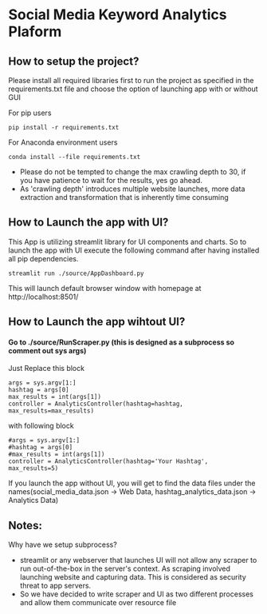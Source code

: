 <h1>Social Media Keyword Analytics Plaform</h1>

## How to setup the project?
Please install all required libraries first to run the project as specified in the requirements.txt file
and choose the option of launching app with or without GUI 

For pip users
```
pip install -r requirements.txt

```
For Anaconda environment users 

```
conda install --file requirements.txt

```

- Please do not be tempted to change the max crawling depth to 30, if you have patience to wait for the results, yes go ahead.
- As 'crawling depth' introduces multiple website launches, more data extraction and transformation that is inherently time consuming

## How to Launch the app with UI?

This App is utilizing streamlit library for UI components and charts. So to launch the app with UI
execute the following command after having installed all pip dependencies.

```
streamlit run ./source/AppDashboard.py
```

This will launch default browser window with homepage at http://localhost:8501/

## How to Launch the app wihtout UI?

#### Go to ./source/RunScraper.py (this is designed as a subprocess so comment out sys args) 

Just Replace this block
```
args = sys.argv[1:]
hashtag = args[0]
max_results = int(args[1])
controller = AnalyticsController(hashtag=hashtag, max_results=max_results)

```

with following block
```
#args = sys.argv[1:]
#hashtag = args[0]
#max_results = int(args[1])
controller = AnalyticsController(hashtag='Your Hashtag', max_results=5)

```

If you launch the app without UI, you will get to find the 
data files under the names(social_media_data.json -> Web Data, hashtag_analytics_data.json -> Analytics Data)

## Notes: 

Why have we setup subprocess?
 - streamlit or any webserver that launches UI will not allow any scraper to run out-of-the-box in the server's context. As scraping involved launching website and capturing data. This is considered as security threat to app servers. 
 - So we have decided to write scraper and UI as two different processes and allow them communicate over resource file
